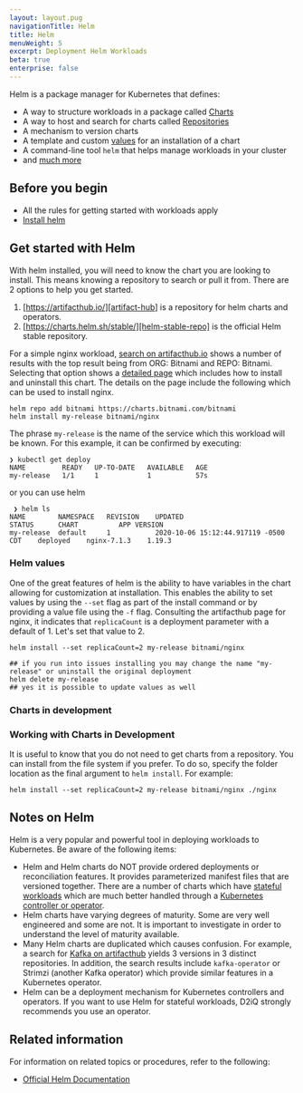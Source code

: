 ```yaml
---
layout: layout.pug
navigationTitle: Helm
title: Helm
menuWeight: 5
excerpt: Deployment Helm Workloads
beta: true
enterprise: false
---
```


Helm is a package manager for Kubernetes that defines:

- A way to structure workloads in a package called [Charts][charts]
- A way to host and search for charts called [Repositories][repositories]
- A mechanism to version charts
- A template and custom [values][values] for an installation of a chart
- A command-line tool `helm` that helps manage workloads in your cluster
- and [much more][helm-docs]

## Before you begin

- All the rules for getting started with workloads apply
- [Install helm][helm-install]

## Get started with Helm

With helm installed, you will need to know the chart you are looking to install. This means knowing a repository to search or pull it from. There are 2 options to help you get started.

1. [https://artifacthub.io/][artifact-hub] is a repository for helm charts and operators.
1. [https://charts.helm.sh/stable/][helm-stable-repo] is the official Helm stable repository.

For a simple nginx workload, [search on artifacthub.io][artifact-nginx] shows a number of results with the top result being from ORG: Bitnami and REPO: Bitnami. Selecting that option shows a [detailed page][artifact-nginx-detail] which includes how to install and uninstall this chart. The details on the page include the following which can be used to install nginx.

```shell
helm repo add bitnami https://charts.bitnami.com/bitnami
helm install my-release bitnami/nginx
```

The phrase `my-release` is the name of the service which this workload will be known. For this example, it can be confirmed by executing:

```shell
❯ kubectl get deploy
NAME         READY   UP-TO-DATE   AVAILABLE   AGE
my-release   1/1     1            1           57s
```

or you can use helm

```shell
 ❯ helm ls
NAME        NAMESPACE   REVISION    UPDATED                                 STATUS      CHART          APP VERSION
my-release  default     1           2020-10-06 15:12:44.917119 -0500 CDT    deployed    nginx-7.1.3    1.19.3
```

### Helm values

One of the great features of helm is the ability to have variables in the chart allowing for customization at installation. This enables the ability to set values by using the `--set` flag as part of the install command or by providing a value file using the `-f` flag. Consulting the artifacthub page for nginx, it indicates that `replicaCount` is a deployment parameter with a default of 1. Let's set that value to 2.

```shell
helm install --set replicaCount=2 my-release bitnami/nginx

## if you run into issues installing you may change the name "my-release" or uninstall the original deployment
helm delete my-release
## yes it is possible to update values as well
```

### Charts in development

### Working with Charts in Development

It is useful to know that you do not need to get charts from a repository. You can install from the file system if you prefer. To do so, specify the folder location as the final argument to `helm install`. For example:

```shell
helm install --set replicaCount=2 my-release bitnami/nginx ./nginx
```

## Notes on Helm

Helm is a very popular and powerful tool in deploying workloads to Kubernetes. Be aware of the following items:

- Helm and Helm charts do NOT provide ordered deployments or reconciliation features. It provides parameterized manifest files that are versioned together. There are a number of charts which have [stateful workloads](..) which are much better handled through a [Kubernetes controller or operator][operators].
- Helm charts have varying degrees of maturity. Some are very well engineered and some are not. It is important to investigate in order to understand the level of maturity available.
- Many Helm charts are duplicated which causes confusion. For example, a search for [Kafka on artifacthub][artifact-kafka] yields 3 versions in 3 distinct repositories. In addition, the search results include `kafka-operator` or Strimzi (another Kafka operator) which provide similar features in a Kubernetes operator.
- Helm can be a deployment mechanism for Kubernetes controllers and operators. If you want to use Helm for stateful workloads, D2iQ strongly recommends you use an operator.

## Related information

For information on related topics or procedures, refer to the following:

- [Official Helm Documentation][helm-docs]

[artifact-hub]: https://artifacthub.io/
[artifact-kafka]: https://artifacthub.io/packages/search?page=1&ts_query_web=kafka
[artifact-nginx]: https://artifacthub.io/packages/search?page=1&ts_query_web=nginx
[artifact-nginx-detail]: https://artifacthub.io/packages/helm/bitnami/nginx
[charts]: https://helm.sh/docs/topics/charts/
[helm-docs]: https://helm.sh/docs/
[helm-install]: https://helm.sh/docs/intro/install/
[helm-stable-repo]: https://charts.helm.sh/stable/
[operators]: ../operators
[repositories]: https://helm.sh/docs/topics/chart_repository/
[values]: https://helm.sh/docs/chart_template_guide/values_files/
